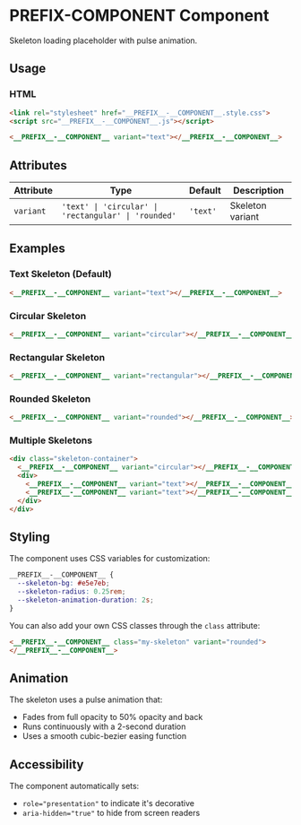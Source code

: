 # __PREFIX__-__COMPONENT__ Component

Skeleton loading placeholder with pulse animation.

## Usage

### HTML

```html
<link rel="stylesheet" href="__PREFIX__-__COMPONENT__.style.css">
<script src="__PREFIX__-__COMPONENT__.js"></script>

<__PREFIX__-__COMPONENT__ variant="text"></__PREFIX__-__COMPONENT__>
```

## Attributes

| Attribute | Type                                                                     | Default | Description           |
| --------- | ------------------------------------------------------------------------ | ------- | --------------------- |
| `variant` | `'text' \| 'circular' \| 'rectangular' \| 'rounded'`                   | `'text'` | Skeleton variant      |

## Examples

### Text Skeleton (Default)

```html
<__PREFIX__-__COMPONENT__ variant="text"></__PREFIX__-__COMPONENT__>
```

### Circular Skeleton

```html
<__PREFIX__-__COMPONENT__ variant="circular"></__PREFIX__-__COMPONENT__>
```

### Rectangular Skeleton

```html
<__PREFIX__-__COMPONENT__ variant="rectangular"></__PREFIX__-__COMPONENT__>
```

### Rounded Skeleton

```html
<__PREFIX__-__COMPONENT__ variant="rounded"></__PREFIX__-__COMPONENT__>
```

### Multiple Skeletons

```html
<div class="skeleton-container">
  <__PREFIX__-__COMPONENT__ variant="circular"></__PREFIX__-__COMPONENT__>
  <div>
    <__PREFIX__-__COMPONENT__ variant="text"></__PREFIX__-__COMPONENT__>
    <__PREFIX__-__COMPONENT__ variant="text"></__PREFIX__-__COMPONENT__>
  </div>
</div>
```

## Styling

The component uses CSS variables for customization:

```css
__PREFIX__-__COMPONENT__ {
  --skeleton-bg: #e5e7eb;
  --skeleton-radius: 0.25rem;
  --skeleton-animation-duration: 2s;
}
```

You can also add your own CSS classes through the `class` attribute:

```html
<__PREFIX__-__COMPONENT__ class="my-skeleton" variant="rounded">
</__PREFIX__-__COMPONENT__>
```

## Animation

The skeleton uses a pulse animation that:
- Fades from full opacity to 50% opacity and back
- Runs continuously with a 2-second duration
- Uses a smooth cubic-bezier easing function

## Accessibility

The component automatically sets:
- `role="presentation"` to indicate it's decorative
- `aria-hidden="true"` to hide from screen readers
